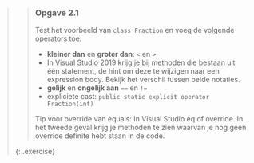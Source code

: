 >> ### Opgave 2.1
>> Test het voorbeeld van `class Fraction` en voeg de volgende operators toe: 
>>
>> * **kleiner dan** en **groter dan**: `<` en `>`
>> * In Visual Studio 2019 krijg je bij methoden die bestaan uit één statement, de hint om deze te wijzigen naar een expression body. Bekijk het verschil tussen beide notaties.
>> * **gelijk** en **ongelijk aan** `==` en `!=` 
>> * expliciete cast: `public static explicit operator Fraction(int)` 
>>
>> Tip voor override van equals: In Visual Studio eq<tab><tab> of override<spatie>. In het tweede geval krijg je methoden te  zien waarvan je nog geen override definite hebt staan in de code. 
>>
>>
>{: .exercise}
